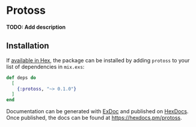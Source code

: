 # Protoss

**TODO: Add description**

## Installation

If [available in Hex](https://hex.pm/docs/publish), the package can be installed
by adding `protoss` to your list of dependencies in `mix.exs`:

```elixir
def deps do
  [
    {:protoss, "~> 0.1.0"}
  ]
end
```

Documentation can be generated with [ExDoc](https://github.com/elixir-lang/ex_doc)
and published on [HexDocs](https://hexdocs.pm). Once published, the docs can
be found at <https://hexdocs.pm/protoss>.

